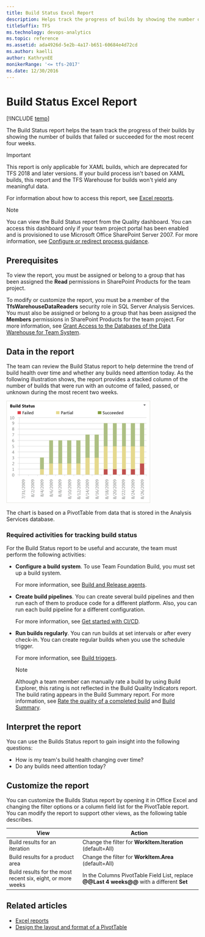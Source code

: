 ```yaml
---
title: Build Status Excel Report  
description: Helps track the progress of builds by showing the number of builds that failed or succeeded - Team Foundation Server 
titleSuffix: TFS
ms.technology: devops-analytics
ms.topic: reference
ms.assetid: ada4926d-5e2b-4a17-b651-60684e4d72cd
ms.author: kaelli
author: KathrynEE
monikerRange: '<= tfs-2017'
ms.date: 12/30/2016
---
```



# Build Status Excel Report

[!INCLUDE [temp](../includes/tfs-sharepoint-version.md)]


The Build Status report helps the team track the progress of their builds by showing the number of builds that failed or succeeded for the most recent four weeks.  
  

> [!IMPORTANT]  
> This report is only applicable for XAML builds, which are deprecated for TFS 2018 and later versions. If your build process isn't based on XAML builds, this report and the TFS Warehouse for builds won't yield any meaningful data.  


 For information about how to access this report, see [Excel reports](excel-reports.md).  
  
> [!NOTE]
>  You can view the Build Status report from the Quality dashboard. You can access this dashboard only if your team project portal has been enabled and is provisioned to use Microsoft Office SharePoint Server 2007. For more information, see [Configure or redirect process guidance](../../project/configure-or-redirect-process-guidance.md).  
  
## Prerequisites
  
To view the report, you must be assigned or belong to a group that has been assigned the **Read** permissions in SharePoint Products for the team project.  
  
To modify or customize the report, you must be a member of the **TfsWarehouseDataReaders** security role in SQL Server Analysis Services. You must also be assigned or belong to a group that has been assigned the **Members** permissions in SharePoint Products for the team project. For more information, see [Grant Access to the Databases of the Data Warehouse for Team System](../admin/grant-permissions-to-reports.md).  


<a name="Data"></a> 

##  Data in the report  

The team can review the Build Status report to help determine the trend of build health over time and whether any builds need attention today. As the following illustration shows, the report provides a stacked column of the number of builds that were run with an outcome of failed, passed, or unknown during the most recent two weeks.  
  
 ![Build Status report](media/procguid_agileexcel.png "ProcGuid_AgileExcel")  
  
 The chart is based on a PivotTable from data that is stored in the Analysis Services database.  
  
### Required activities for tracking build status  

 For the Build Status report to be useful and accurate, the team must perform the following activities:  
  
-   **Configure a build system**. To use Team Foundation Build, you must set up a build system.  
  
     For more information, see [Build and Release agents](../../pipelines/agents/agents.md).
  
-   **Create build pipelines**. You can create several build pipelines and then run each of them to produce code for a different platform. Also, you can run each build pipeline for a different configuration.  
  
     For more information, see [Get started with CI/CD](../../pipelines/get-started-designer.md).
  
-   **Run builds regularly**. You can run builds at set intervals or after every check-in. You can create regular builds when you use the schedule trigger.  
  
     For more information, see [Build triggers](../../pipelines/build/triggers.md).
  
    > [!NOTE]
    >  Although a team member can manually rate a build by using Build Explorer, this rating is not reflected in the Build Quality Indicators report. The build rating appears in the Build Summary report. For more information, see [Rate the quality of a completed build](https://msdn.microsoft.com/library/ms181734.aspx) and [Build Summary](../sql-reports/build-summary-report.md).  
  
<a name="Interpreting"></a> 

## Interpret the report  

You can use the Builds Status report to gain insight into the following questions:  
  
- How is my team's build health changing over time?  
- Do any builds need attention today?  
  
<a name="Updating"></a> 

## Customize the report  

You can customize the Builds Status report by opening it in Office Excel and changing the filter options or a column field list for the PivotTable report. You can modify the report to support other views, as the following table describes.  
  
|View|Action|  
|----------|------------|  
|Build results for an iteration|Change the filter for **WorkItem.Iteration** (default=All)|  
|Build results for a product area|Change the filter for **WorkItem.Area** (default=All)|  
|Build results for the most recent six, eight, or more weeks|In the Columns PivotTable Field List, replace **@@Last 4 weeks@@** with a different **Set**|  
  
## Related articles

- [Excel reports](excel-reports.md)
- [Design the layout and format of a PivotTable](https://support.office.com/article/design-the-layout-and-format-of-a-pivottable-a9600265-95bf-4900-868e-641133c05a80) 